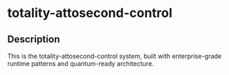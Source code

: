 # totality-attosecond-control
## Description
This is the totality-attosecond-control system, built with enterprise-grade runtime patterns and quantum-ready architecture.
